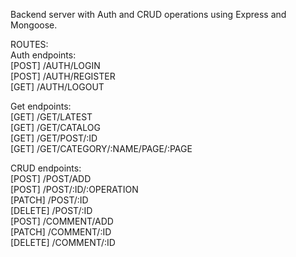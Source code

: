 Backend server with Auth and CRUD operations using Express and Mongoose.

ROUTES:\
Auth endpoints:\
[POST] /AUTH/LOGIN\
[POST] /AUTH/REGISTER\
[GET] /AUTH/LOGOUT

Get endpoints:\
[GET] /GET/LATEST\
[GET] /GET/CATALOG\
[GET] /GET/POST/:ID\
[GET] /GET/CATEGORY/:NAME/PAGE/:PAGE

CRUD endpoints:\
[POST] /POST/ADD\
[POST] /POST/:ID/:OPERATION\
[PATCH] /POST/:ID\
[DELETE] /POST/:ID\
[POST] /COMMENT/ADD\
[PATCH] /COMMENT/:ID\
[DELETE] /COMMENT/:ID